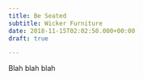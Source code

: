 ```yaml
---
title: Be Seated
subtitle: Wicker Furniture
date: 2018-11-15T02:02:50.000+00:00
draft: true

---
```

Blah blah blah
